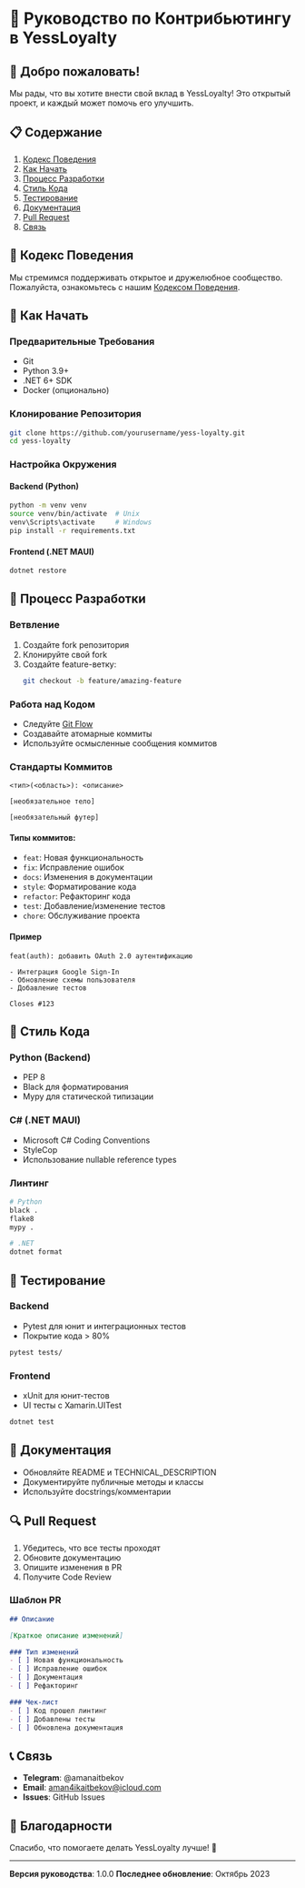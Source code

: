# 🤝 Руководство по Контрибьютингу в YessLoyalty

## 🌟 Добро пожаловать!

Мы рады, что вы хотите внести свой вклад в YessLoyalty! Это открытый проект, и каждый может помочь его улучшить.

## 📋 Содержание

1. [Кодекс Поведения](#кодекс-поведения)
2. [Как Начать](#как-начать)
3. [Процесс Разработки](#процесс-разработки)
4. [Стиль Кода](#стиль-кода)
5. [Тестирование](#тестирование)
6. [Документация](#документация)
7. [Pull Request](#pull-request)
8. [Связь](#связь)

## 🤔 Кодекс Поведения

Мы стремимся поддерживать открытое и дружелюбное сообщество. Пожалуйста, ознакомьтесь с нашим [Кодексом Поведения](CODE_OF_CONDUCT.md).

## 🚀 Как Начать

### Предварительные Требования

- Git
- Python 3.9+
- .NET 6+ SDK
- Docker (опционально)

### Клонирование Репозитория

```bash
git clone https://github.com/yourusername/yess-loyalty.git
cd yess-loyalty
```

### Настройка Окружения

#### Backend (Python)
```bash
python -m venv venv
source venv/bin/activate  # Unix
venv\Scripts\activate     # Windows
pip install -r requirements.txt
```

#### Frontend (.NET MAUI)
```bash
dotnet restore
```

## 🔨 Процесс Разработки

### Ветвление

1. Создайте fork репозитория
2. Клонируйте свой fork
3. Создайте feature-ветку:
   ```bash
   git checkout -b feature/amazing-feature
   ```

### Работа над Кодом

- Следуйте [Git Flow](https://nvie.com/posts/a-successful-git-branching-model/)
- Создавайте атомарные коммиты
- Используйте осмысленные сообщения коммитов

### Стандарты Коммитов

```
<тип>(<область>): <описание>

[необязательное тело]

[необязательный футер]
```

#### Типы коммитов:
- `feat`: Новая функциональность
- `fix`: Исправление ошибок
- `docs`: Изменения в документации
- `style`: Форматирование кода
- `refactor`: Рефакторинг кода
- `test`: Добавление/изменение тестов
- `chore`: Обслуживание проекта

#### Пример
```
feat(auth): добавить OAuth 2.0 аутентификацию

- Интеграция Google Sign-In
- Обновление схемы пользователя
- Добавление тестов

Closes #123
```

## 🧹 Стиль Кода

### Python (Backend)
- PEP 8
- Black для форматирования
- Mypy для статической типизации

### C# (.NET MAUI)
- Microsoft C# Coding Conventions
- StyleCop
- Использование nullable reference types

### Линтинг

```bash
# Python
black .
flake8
mypy .

# .NET
dotnet format
```

## 🧪 Тестирование

### Backend
- Pytest для юнит и интеграционных тестов
- Покрытие кода > 80%

```bash
pytest tests/
```

### Frontend
- xUnit для юнит-тестов
- UI тесты с Xamarin.UITest

```bash
dotnet test
```

## 📄 Документация

- Обновляйте README и TECHNICAL_DESCRIPTION
- Документируйте публичные методы и классы
- Используйте docstrings/комментарии

## 🔍 Pull Request

1. Убедитесь, что все тесты проходят
2. Обновите документацию
3. Опишите изменения в PR
4. Получите Code Review

### Шаблон PR

```markdown
## Описание

[Краткое описание изменений]

### Тип изменений
- [ ] Новая функциональность
- [ ] Исправление ошибок
- [ ] Документация
- [ ] Рефакторинг

### Чек-лист
- [ ] Код прошел линтинг
- [ ] Добавлены тесты
- [ ] Обновлена документация
```

## 📞 Связь

- **Telegram**: @amanaitbekov
- **Email**: aman4ikaitbekov@icloud.com
- **Issues**: GitHub Issues

## 🙏 Благодарности

Спасибо, что помогаете делать YessLoyalty лучше! 🌟

---

**Версия руководства**: 1.0.0
**Последнее обновление**: Октябрь 2023
